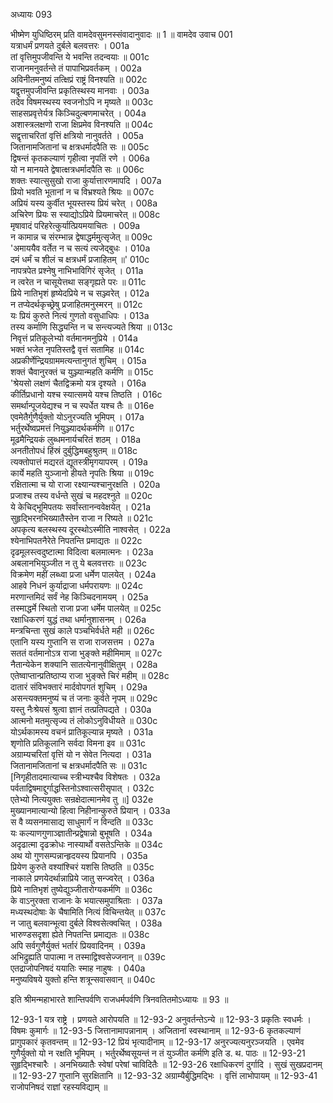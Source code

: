 अध्यायः 093

भीष्मेण युधिष्ठिरम् प्रति वामदेवसुमनस्संवादानुवादः ॥ 1 ॥
वामदेव उवाच 	001  
यत्राधर्मं प्रणयते दुर्बले बलवत्तरः ।	001a  
तां वृत्तिमुपजीवन्ति ये भवन्ति तदन्वयाः ॥	001c  
राजानमनुवर्तन्ते तं पापाभिप्रवर्तकम् ।	002a  
अविनीतमनुष्यं तत्क्षिप्रं राष्ट्रं विनश्यति ॥	002c  
यद्वृत्तमुपजीवन्ति प्रकृतिस्थस्य मानवाः ।	003a  
तदेव विषमस्थस्य स्वजनोऽपि न मृष्यते ॥	003c  
साहसप्रवृत्तेर्यत्र किञ्चिदुल्बणमाचरेत् ।	004a  
अशास्त्रलक्षणो राजा क्षिप्रमेव विनश्यति ॥	004c  
सद्वृत्ताचरितां वृत्तिं क्षत्रियो नानुवर्तते ।	005a  
जितानामजितानां च क्षत्रधर्मादपैति सः ॥	005c  
द्विषन्तं कृतकल्याणं गृहीत्वा नृपतिं रणे ।	006a  
यो न मानयते द्वेषात्क्षत्रधर्मादपैति सः ॥	006c  
शक्तः स्यात्सुसुखो राजा कुर्यात्तारणमापदि ।	007a  
प्रियो भवति भूतानां न च विभ्रश्यते श्रियः ॥	007c  
अप्रियं यस्य कुर्वीत भूयस्तस्य प्रियं चरेत् ।	008a  
अचिरेण प्रियः स स्याद्योऽप्रिये प्रियमाचरेत् ॥	008c  
मृषावादं परिहरेत्कुर्यात्प्रियमयाचितः ।	009a  
न कामान्न च संरम्भान्न द्वेषाद्धर्ममुत्सृजेत् ॥	009c  
\'अमाययैव वर्तेत न च सत्यं त्यजेद्बुधः ।	010a  
दमं धर्मं च शीलं च क्षत्रधर्मं प्रजाहितम् ॥\'	010c  
नापत्रपेत प्रश्नेषु नाभिभाविगिरं सृजेत् ।	011a  
न त्वरेत न चासूयेत्तथा सङ्गृह्यते परः ॥	011c  
प्रिये नातिभृशं हृष्येदप्रिये न च सञ्ज्वरेत् ।	012a  
न तप्येदर्थकृच्छ्रेषु प्रजाहितमनुस्मरन् ॥	012c  
यः प्रियं कुरुते नित्यं गुणतो वसुधाधिपः ।	013a  
तस्य कर्माणि सिद्ध्यन्ति न च सन्त्यज्यते श्रिया ॥	013c  
निवृत्तं प्रतिकूलेभ्यो वर्तमानमनुप्रिये ।	014a  
भक्तं भजेत नृपतिस्तद्वै वृत्तं सतामिह ॥	014c  
अप्रकीर्णेन्द्रियग्राममत्यन्तानुगतं शुचिम् ।	015a  
शक्तं चैवानुरक्तं च युञ्ज्यान्महति कर्मणि ॥	015c  
\'श्रेयसो लक्षणं चैतद्विक्रमो यत्र दृश्यते ।	016a  
कीर्तिप्रधानो यश्च स्यात्समये यश्च तिष्ठति ।	016c  
समर्थान्पूजयेद्यश्च न च स्पर्धेत यश्च तैः ॥	016e  
एवमेतैर्गुणैर्युक्तो योऽनुरज्यति भूमिपम् ।	017a  
भर्तुरर्थेष्वप्रमत्तं नियुञ्ज्यादर्थकर्मणि ॥	017c  
मूढमैन्द्रियकं लुब्धमनार्यचरितं शठम् ।	018a  
अनतीतोपधं हिंस्रं दुर्बुद्धिमबहुश्रुतम् ॥	018c  
त्यक्तोपात्तं मद्यरतं द्यूतस्त्रीमृगयापरम् ।	019a  
कार्ये महति युञ्जानो हीयते नृपतिः श्रिया ॥	019c  
रक्षितात्मा च यो राजा रक्ष्यान्यश्चानुरक्षति ।	020a  
प्रजाश्च तस्य वर्धन्ते सुखं च महदश्नुते ॥	020c  
ये केचिद्भूमिपतयः सर्वांस्तानन्ववेक्षयेत् ।	021a  
सुहृद्भिरनभिख्यातैस्तेन राजा न रिष्यते ॥	021c  
अपकृत्य बलस्थस्य दूरस्थोऽस्मीति नाश्वसेत् ।	022a  
श्येनाभिपतनैरेते निपतन्ति प्रमाद्यतः ॥	022c  
दृढमूलस्त्वदुष्टात्मा विदित्वा बलमात्मनः ।	023a  
अबलानभियुञ्जीत न तु ये बलवत्तराः ॥	023c  
विक्रमेण महीं लब्ध्वा प्रजा धर्मेण पालयेत् ।	024a  
आहवे निधनं कुर्याद्राजा धर्मपरायणः ॥	024c  
मरणान्तमिदं सर्वं नेह किञ्चिदनामयम् ।	025a  
तस्माद्धर्मे स्थितो राजा प्रजा धर्मेम पालयेत् ॥	025c  
रक्षाधिकरणं युद्धं तथा धर्मानुशासनम् ।	026a  
मन्त्रचिन्ता सुखं काले पञ्चभिर्वर्धते मही ॥	026c  
एतानि यस्य गुप्तानि स राजा राजसत्तम ।	027a  
सततं वर्तमानोऽत्र राजा भुङ्क्ते महीमिमाम् ॥	027c  
नैतान्येकेन शक्यानि सातत्येनानुवीक्षितुम् ।	028a  
एतेष्वाप्तान्प्रतिष्ठाप्य राजा भुङ्क्ते चिरं महीम् ॥	028c  
दातारं संविभक्तारं मार्दवोपगतं शुचिम् ।	029a  
असन्त्यक्तमनुष्यं च तं जनाः कुर्वते नृपम् ॥	029c  
यस्तु नैःश्रेयसं श्रुत्वा ज्ञानं तत्प्रतिपद्यते ।	030a  
आत्मनो मतमुत्सृज्य तं लोकोऽनुविधीयते ॥	030c  
योऽर्थकामस्य वचनं प्रातिकूल्यान्न मृष्यते ।	031a  
शृणोति प्रतिकूलानि सर्वदा विमना इव ॥	031c  
अग्राम्यचरितां वृत्तिं यो न सेवेत नित्यदा ।	031a  
जितानामजितानां च क्षत्रधर्मादपैति सः ॥	031c  
[निगृहीतादमात्याच्च स्त्रीभ्यश्चैव विशेषतः ।	032a  
पर्वताद्विषमाद्दुर्गाद्धस्तिनोऽश्वात्सरीसृपात् ।	032c  
एतेभ्यो नित्ययुक्तः सन्रक्षेदात्मानमेव तु ॥]	032e  
मुख्यानमात्यान्यो हित्वा निहीनान्कुरुते प्रियान् ।	033a  
स वै व्यसनमासाद्य साधुमार्गं न विन्दति ॥	033c  
यः कल्याणगुणाञ्ज्ञातीन्प्रद्वेषान्नो बुभूषति ।	034a  
अदृढात्मा दृढक्रोधः नास्यार्थो वसतेऽन्तिके ॥	034c  
अथ यो गुणसम्पन्नान्हृदयस्य प्रियानपि ।	035a  
प्रियेण कुरुते वश्यांश्चिरं यशसि तिष्ठति ॥	035c  
नाकाले प्रणयेदर्थान्नाप्रिये जातु सन्ज्वरेत् ।	036a  
प्रिये नातिभृशं तुष्येद्युञ्जीतारोग्यकर्मणि ॥	036c  
के वाऽनुरक्ता राजानः के भयात्समुपाश्रिताः ।	037a  
मध्यस्थदोषाः के चैषामिति नित्यं विचिन्तयेत् ॥	037c  
न जातु बलवान्भूत्वा दुर्बले विश्वसेत्क्वचित् ।	038a  
भारुण्डसदृशा ह्येते निपतन्ति प्रमाद्यतः ॥	038c  
अपि सर्वगुणैर्युक्तं भर्तारं प्रियवादिनम् ।	039a  
अभिद्रुह्यति पापात्मा न तस्माद्विश्वसेज्जनान् ॥	039c  
एतद्राजोपनिषदं ययातिः स्माह नाहुषः ।	040a  
मनुष्यविषये युक्तो हन्ति शत्रून्सवासवान् ॥ 	040c  

इति श्रीमन्महाभारते शान्तिपर्वणि राजधर्मपर्वणि त्रिनवतितमोऽध्यायः ॥ 93 ॥

12-93-1 यत्र राष्ट्रे । प्रणयते आरोपयति ॥ 12-93-2 अनुवर्तन्तेऽन्ये ॥ 12-93-3 प्रकृतिः स्वधर्मः । विषमः कुमार्गः ॥ 12-93-5 जित्तानामापन्नानाम् । अजितानां स्वस्थानाम् ॥ 12-93-6 कृतकल्याणं प्रागुपकारं कृतवन्तम् ॥ 12-93-12 प्रियं भृत्यादीनाम् ॥ 12-93-17 अनुरज्यत्यनुरञ्जयति । एवमेव गुणैर्युक्तो यो न रक्षति भूमिपम् । भर्तुरर्थेष्वसूयन्तं न तं युञ्जीत कर्मणि इति ड. थ. पाठः ॥ 12-93-21 सुहृद्भिश्चारैः । अनभिख्यातैः स्वेषां परेषां चाविदितैः ॥ 12-93-26 रक्षाधिकरणं दुर्गादि । सुखं सुखप्रदानम् ॥ 12-93-27 गुप्तानि सुरक्षितानि ॥ 12-93-32 अग्राम्यैर्बुद्धिमद्भिः । वृत्तिं लाभोपायम् ॥ 12-93-41 राजोपनिषदं राज्ञां रहस्यविद्याम् ॥
